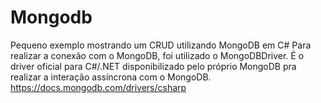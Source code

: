 # Mongodb
Pequeno exemplo mostrando um CRUD utilizando MongoDB em C#
Para realizar a conexão com o MongoDB, foi utilizado o MongoDBDriver. É o driver oficial para C#/.NET disponibilizado pelo próprio MongoDB pra realizar a interação assíncrona com o MongoDB.
https://docs.mongodb.com/drivers/csharp
